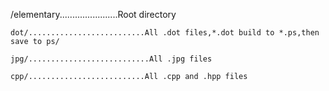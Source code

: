/elementary.......................Root directory

    dot/..........................All .dot files,*.dot build to *.ps,then save to ps/

    jpg/...........................All .jpg files

    cpp/..........................All .cpp and .hpp files

